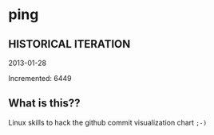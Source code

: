 # ping

## HISTORICAL ITERATION
2013-01-28

Incremented: 6449

## What is this?? 
Linux skills to hack the github commit visualization chart `;-)`
